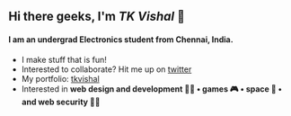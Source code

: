 ## Hi there geeks, I'm _TK Vishal_ 👋

#### I am an undergrad Electronics student from Chennai, India. 
* I make stuff that is fun!
* Interested to collaborate? Hit me up on [twitter](https://twitter.com/Iamteeekay)
* My portfolio: [tkvishal](https://tkvishal.now.sh/)
* Interested in **web design and development 👨‍💻 • games 🎮 • space 🚀 • and web security 🐱‍💻**
